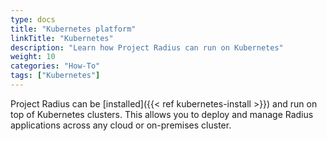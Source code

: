 ```yaml
---
type: docs
title: "Kubernetes platform"
linkTitle: "Kubernetes"
description: "Learn how Project Radius can run on Kubernetes"
weight: 10
categories: "How-To"
tags: ["Kubernetes"]
---
```


Project Radius can be [installed]({{< ref kubernetes-install >}}) and run on top of Kubernetes clusters. This allows you to deploy and manage Radius applications across any cloud or on-premises cluster.
